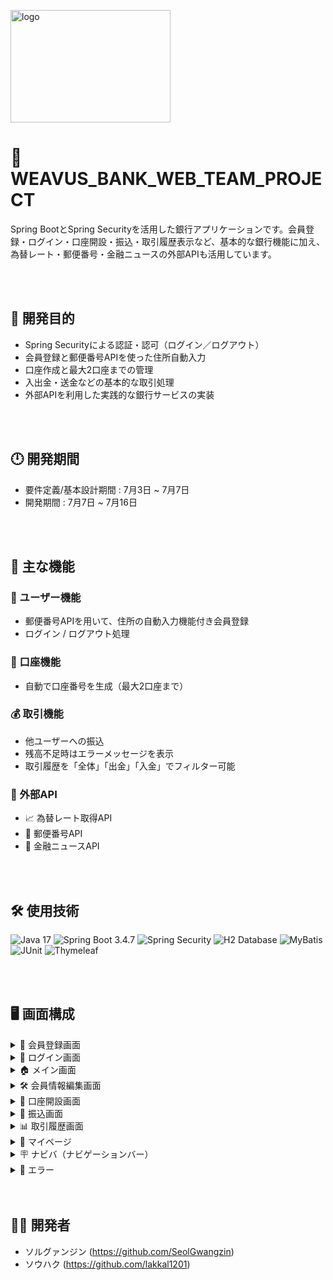
<img width="256" height="180" alt="logo" src="https://github.com/user-attachments/assets/d5d2816b-f148-444c-b8eb-cf5b9405aa3a" /><br>

# 💸 WEAVUS_BANK_WEB_TEAM_PROJECT

Spring BootとSpring Securityを活用した銀行アプリケーションです。会員登録・ログイン・口座開設・振込・取引履歴表示など、基本的な銀行機能に加え、為替レート・郵便番号・金融ニュースの外部APIも活用しています。

<br><br>

## 🎯 開発目的

- Spring Securityによる認証・認可（ログイン／ログアウト）
- 会員登録と郵便番号APIを使った住所自動入力
- 口座作成と最大2口座までの管理
- 入出金・送金などの基本的な取引処理
- 外部APIを利用した実践的な銀行サービスの実装

<br><br>

## 🕛 開発期間

- 要件定義/基本設計期間 : 7月3日 ~ 7月7日
- 開発期間 : 7月7日 ~ 7月16日

<br><br>

## 🧩 主な機能

### 👤 ユーザー機能
- 郵便番号APIを用いて、住所の自動入力機能付き会員登録
- ログイン / ログアウト処理

### 🏦 口座機能
- 自動で口座番号を生成（最大2口座まで）

### 💰 取引機能
- 他ユーザーへの振込
- 残高不足時はエラーメッセージを表示
- 取引履歴を「全体」「出金」「入金」でフィルター可能

### 🔗 外部API
- 📈 為替レート取得API  
- 🏣 郵便番号API  
- 📰 金融ニュースAPI

<br><br>

## 🛠 使用技術

![Java 17](https://img.shields.io/badge/Java-17-007396?logo=java&logoColor=white)
![Spring Boot 3.4.7](https://img.shields.io/badge/Spring_Boot-3.4.7-6DB33F?logo=springboot&logoColor=white)
![Spring Security](https://img.shields.io/badge/Spring_Security-6DB33F?logo=springsecurity&logoColor=white)
![H2 Database](https://img.shields.io/badge/H2-Database-blue?logo=h2&logoColor=white)
![MyBatis](https://img.shields.io/badge/MyBatis-DB1F29?logo=mybatis&logoColor=white)
![JUnit](https://img.shields.io/badge/JUnit-25A162?logo=junit&logoColor=white)
![Thymeleaf](https://img.shields.io/badge/Thymeleaf-005F0F?logo=thymeleaf&logoColor=white)

<br><br>

## 🖥 画面構成

<details>
<summary>📝 会員登録画面</summary>
<br>-会員登録成功<br>
<img src="https://github.com/user-attachments/assets/9168273b-1659-4735-bdfa-74a1b40b2a4e" />  <br><br>
-入力しないとか、入力した郵便番号が存在しない場合。
<img src="https://github.com/user-attachments/assets/9dea7698-a73f-4759-a99c-2212176bbd22" />  <br><br>

 📄 [（Google Sheet）](https://docs.google.com/spreadsheets/d/1Oux5XXHSU-IN-z_ANuXZMDzC9TcMDJfK3prxNJUfHBw/edit?gid=0#gid=0)

</details>

<details>
<summary>🔐 ログイン画面</summary>
<br>-ログイン成功<br>
<img src="https://github.com/user-attachments/assets/604c81bd-b785-4ac2-bd0a-550f764740b3" />  <br><br>
-ログイン失敗<br>
<img src="https://github.com/user-attachments/assets/ad69c9b4-0433-42c6-a9be-6763996a3e7c" />  <br><br>

📄 [（Google Sheet）](https://docs.google.com/spreadsheets/d/1SXXUprHHZidPBEh9RtzKgrSBP-abRFdkofEKEnj3xvQ/edit?gid=0#gid=0)

</details>

<details>
<summary>🏠 メイン画面</summary>

<img src="https://github.com/user-attachments/assets/0011a3bb-fc24-4258-afa0-6e52f2ce0917" />  <br>
📄 [（Google Sheet）](https://docs.google.com/spreadsheets/d/1uzQ8i2kqknaoUJi-BggIRW7yA344FJKcZH_Uu5QwaFs/edit?gid=62595112#gid=62595112)

</details>

<details>
<summary>🛠 会員情報編集画面</summary>

<img src="https://github.com/user-attachments/assets/4c4a6856-8a30-4273-91eb-1928bf97f8fe" />  <br>
📄 [（Google Sheet）](https://docs.google.com/spreadsheets/d/1Ie9tur_m7OD7j4M5gyH5azxpBaX7AYuRgJ3Ped8Xq_c/edit?gid=0#gid=0)

</details>

<details>
<summary>🏦 口座開設画面</summary>
<br>-開設成功<br>
<img src="https://github.com/user-attachments/assets/276bde02-efa1-4bf2-8885-7b34576ee979" /> <br><br>
-パスワードを入力しないとか、パスワードの設定が間違った場合。
<img src="https://github.com/user-attachments/assets/3adc9065-02a3-45f2-ae53-961e10aa6f00" /><br><br>
-口座がすでに二つある場合。
<img src="https://github.com/user-attachments/assets/261abf74-f30f-417b-bfaa-05a7e467bf43" /><br>

<br>
📄 [（Google Sheet）](https://docs.google.com/spreadsheets/d/1A85k9rVbdjujobfqciOWPuYqS2uYYHyKKf7av-CmGOs/edit?gid=0#gid=0)

</details>

<details>
<summary>💸 振込画面</summary>
<br>-振込成功<br>
<img src="https://github.com/user-attachments/assets/75104176-7e79-4d68-9b90-f987da8911b5" />  <br><br>
-残高が足りなかった場合。<br>
<img src="https://github.com/user-attachments/assets/6f1786af-a4c1-4e83-9247-93d2540a70a6" />　<br><br>
-相手の口座番号が間違った場合。
<img src="https://github.com/user-attachments/assets/6ee49404-54bc-4120-b015-9a4d805e7330" />　<br><br>
 -パスワードが間違った場合。
<img src="https://github.com/user-attachments/assets/0a9eb2f1-1df1-433b-bd01-3660cb5c796e" />　<br><br>
 
📄 [（Google Sheet）](https://docs.google.com/spreadsheets/d/1TUS2qzg7EEWoNS2kyuT1P0upgMGd7rN-N7HLVI2nfgo/edit?gid=0#gid=0)

</details>

<details>
<summary>📊 取引履歴画面</summary>

<img src="https://github.com/user-attachments/assets/17b107b7-b7a3-4796-84de-1d443b311ea2" />  <br>
📄 [（Google Sheet）](https://docs.google.com/spreadsheets/d/1Mizwa1XWfeLWeNwP_A-yFE1o5EnixtR3CLz3_6DUn9s/edit?gid=0#gid=0)

</details>

<details>
<summary>👤 マイページ</summary>

<img src="https://github.com/user-attachments/assets/c4f46cbd-8ad0-4238-a564-17aa6e5e6e83" />  <br>
📄 [（Google Sheet）](https://docs.google.com/spreadsheets/d/1rhVuuzdr6RTq3veOHmWOSELFM8Xt2p_jSyAzWE9FEko/edit?gid=0#gid=0)

</details>

<details>
<summary>🪧 ナビバ（ナビゲーションバー）</summary>

<img src="https://github.com/user-attachments/assets/d311f8d0-bb0b-4469-b067-a43118fc5700" /> 
<img src="https://github.com/user-attachments/assets/e4cfff9d-af2a-4681-a8fc-2aa5579080fb" /> 
 <br>
📄 [（Google Sheet）](https://docs.google.com/spreadsheets/d/1CFtX6bLJUVxWQFGSjU5B5cPnsnZKP-GiGaxRqmP4Lbk/edit?gid=0#gid=0)

</details>
<details>
<summary>🚫 エラー</summary>

<img src="https://github.com/user-attachments/assets/d4865e44-689b-4155-b08c-724dcaacded3" />  <br>

</details>
<br><br>

## 🤜🤛 開発者
- ソルグァンジン (https://github.com/SeolGwangzin)
- ソウハク (https://github.com/lakkal1201)
